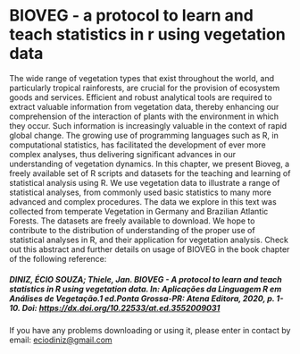 # BIOVEG - a protocol to learn and teach statistics in r using vegetation data
The wide range of vegetation types that exist throughout the world, and particularly tropical rainforests, are crucial for the provision of ecosystem goods and services. Efficient and robust analytical tools are required to extract valuable information from vegetation data, thereby enhancing our comprehension of the interaction of plants with the environment in which they occur. Such information is increasingly valuable in the context of rapid global change. The growing use of programming languages such as R, in computational statistics, has facilitated the development of ever more complex analyses, thus delivering significant advances in our understanding of vegetation dynamics. In this chapter, we present Bioveg, a freely available set of R scripts and datasets for the teaching and learning of statistical analysis using R. We use vegetation data to illustrate a range of statistical analyses, from commonly used basic statistics to many more advanced and complex procedures. The data we explore in this text was collected from temperate Vegetation in Germany and Brazilian Atlantic Forests. The datasets are freely available to download. We hope to contribute to the distribution of understanding of the proper use of statistical analyses in R, and their application for vegetation analysis. 
Check out this abstract and further details on usage of BIOVEG in the book chapter of the following reference:

##### DINIZ, ÉCIO SOUZA; Thiele, Jan. BIOVEG - A protocol to learn and teach statistics in R using vegetation data. In: Aplicações da Linguagem R em Análises de Vegetação.1 ed.Ponta Grossa-PR: Atena Editora, 2020, p. 1-10. Doi: https://dx.doi.org/10.22533/at.ed.3552009031

If you have any problems downloading or using it, please enter in contact by email: eciodiniz@gmail.com
